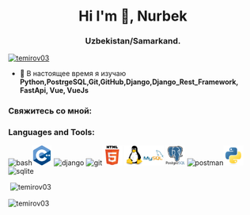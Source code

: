 <h1 align="center">Hi I'm 👋, Nurbek</h1><h3 align="center">Uzbekistan/Samarkand.</h3><p align="left"> <a href="https://github.com/ryo-ma/github-profile-trophy"><img src="https://github-profile-trophy.vercel.app/?username=temirov03" alt="temirov03" /></a> </p>




- 🌱 В настоящее время я изучаю **Python,PostrgeSQL,Git,GitHub,Django,Django_Rest_Framework, FastApi, Vue, VueJs**

<h3 align="left">Свяжитесь со мной:</h3><p align="left"></p><h3 align="left">Languages and Tools:</h3>

<p align="left">

<img src="https://www.vectorlogo.zone/logos/gnu_bash/gnu_bash-icon.svg" alt="bash" width="40" height="40"/><img src="https://raw.githubusercontent.com/devicons/devicon/master/icons/cplusplus/cplusplus-original.svg" alt="cplusplus" width="40" height="40"/> <img src="https://cdn.worldvectorlogo.com/logos/django.svg" alt="django" width="40" height="40"/><?xml version="1.0" encoding="UTF-8"?>
<img src="https://www.vectorlogo.zone/logos/git-scm/git-scm-icon.svg" alt="git" width="40" height="40"/><img src="https://raw.githubusercontent.com/devicons/devicon/master/icons/html5/html5-original-wordmark.svg" alt="html5" width="40" height="40"/> <img src="https://raw.githubusercontent.com/devicons/devicon/master/icons/linux/linux-original.svg" alt="linux" width="40" height="40"/><img src="https://raw.githubusercontent.com/devicons/devicon/master/icons/mysql/mysql-original-wordmark.svg" alt="mysql" width="40" height="40"/> <img src="https://raw.githubusercontent.com/devicons/devicon/master/icons/postgresql/postgresql-original-wordmark.svg" alt="postgresql" width="40" height="40"/> <img src="https://www.vectorlogo.zone/logos/getpostman/getpostman-icon.svg" alt="postman" width="40" height="40"/><img src="https://raw.githubusercontent.com/devicons/devicon/master/icons/python/python-original.svg" alt="python" width="40" height="40"/><img src="https://www.vectorlogo.zone/logos/sqlite/sqlite-icon.svg" alt="sqlite" width="40" height="40"/>  </p>

<p>&nbsp;<img align="center" src="https://github-readme-stats.vercel.app/api?username=temirov03&show_icons=true&locale=en" alt="temirov03" /></p><p><img align="center" src="https://github-readme-streak-stats.herokuapp.com/?user=temirov03&" alt="temirov03" /></p>


